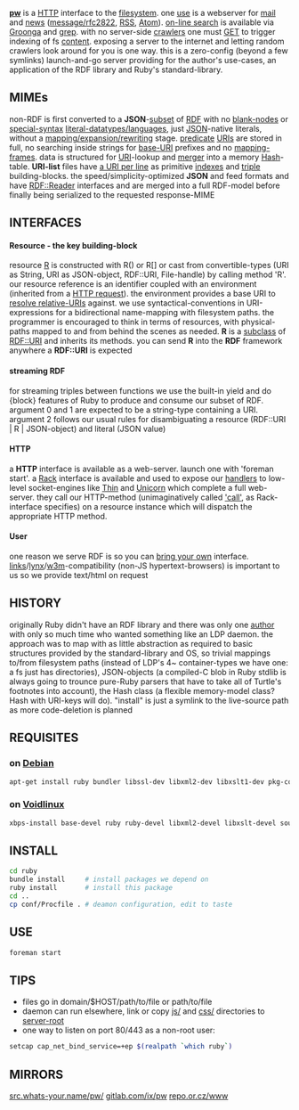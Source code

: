 **[pw](http://src.whats-your.name/pw/)** is a [HTTP](https://www.mnot.net/blog/2014/06/07/rfc2616_is_dead) interface to the [filesystem](http://www.multicians.org/fjcc4.html). one [use](http://suckless.org/philosophy) is a webserver for [mail](conf/mail/) and [news](conf/news/) ([message/rfc2822](http://www.faqs.org/rfcs/rfc2822.html), [RSS](http://web.resource.org/rss/1.0/spec), [Atom](https://tools.ietf.org/html/rfc4287)). [on-line search](https://en.wikipedia.org/wiki/Online_search) is available via [Groonga](http://groonga.org/) and [grep](http://www.gnu.org/software/grep/manual/grep.html). with no server-side [crawlers](https://en.wikipedia.org/wiki/Web_crawler) one must [GET](ruby/read.rb.html) to trigger indexing of fs [content](https://en.wikipedia.org/wiki/Content_(media)). exposing a server to the internet and letting random crawlers look around for you is one way. this is a zero-config (beyond a few symlinks) launch-and-go server providing for the author's use-cases, an application of the RDF library and Ruby's standard-library.

## MIMEs

non-RDF is first converted to a **JSON**-[subset](https://en.wikipedia.org/wiki/Subset) of [RDF](https://ruby-rdf.github.io/) with no [blank-nodes](http://milicicvuk.com/blog/2011/07/14/problems-of-the-rdf-model-blank-nodes/) or [special-syntax](http://www.w3.org/TR/turtle/#turtle-literals) [literal-datatypes/languages](http://www.w3.org/TR/rdf11-concepts/#section-Datatypes), just [JSON](http://www.json.org/)-native literals, without a [mapping/expansion/rewriting](http://www.w3.org/TR/json-ld-api/#context-processing-algorithms) stage. [predicate](http://www.w3.org/TR/rdf11-concepts/#dfn-predicate) [URIs](https://en.wikipedia.org/wiki/Uniform_Resource_Identifier) are stored in full, no searching inside strings for [base-URI](https://annevankesteren.nl/2005/08/base-examples) prefixes and no [mapping-frames](http://json-ld.org/spec/latest/json-ld-framing/). data is structured for [URI](https://www.ietf.org/rfc/rfc1630.txt)-lookup and [merger](ruby/JSON.rb.html) into a memory [Hash](http://docs.ruby-lang.org/en/2.0.0/Hash.html)-table. **URI-list** files have [a URI per line](http://amundsen.com/hypermedia/urilist/) as primitive [indexes](https://en.wikipedia.org/wiki/Database_index) and [triple](http://stackoverflow.com/questions/273218/whats-an-rdf-triple) building-blocks. the speed/simplicity-optimized **JSON** and feed formats and have [RDF::Reader](http://www.rubydoc.info/github/ruby-rdf/rdf/RDF/Reader) interfaces and are merged into a full RDF-model before finally being serialized to the requested response-MIME

## INTERFACES

#### Resource - the key building-block
resource [R](ruby/names.rb.html) is constructed with R() or R[] or cast from convertible-types (URI as String, URI as JSON-object, RDF::URI, File-handle) by calling method 'R'. our resource reference is an identifier coupled with an environment (inherited from a [HTTP request](http://tools.ietf.org/html/rfc7231#section-5)). the environment provides a base URI to [resolve relative-URIs](https://tools.ietf.org/html/rfc3986#section-5.2) against. we use syntactical-conventions in URI-expressions for a bidirectional name-mapping with filesystem paths. the programmer is encouraged to think in terms of resources, with physical-paths mapped to and from behind the scenes as needed. **R** is a [subclass](http://rubylearning.com/satishtalim/ruby_inheritance.html) of [RDF::URI](http://www.rubydoc.info/github/ruby-rdf/rdf/RDF/URI) and inherits its methods. you can send **R** into the **RDF** framework anywhere a **RDF::URI** is expected

#### streaming RDF
for streaming triples between functions we use the built-in yield and do {block} features of Ruby to produce and consume our subset of RDF.
argument 0 and 1 are expected to be a string-type containing a URI.
argument 2 follows our usual rules for disambiguating a resource (RDF::URI | R | JSON-object) and literal (JSON value)

#### HTTP
a **HTTP** interface is available as a web-server. launch one with 'foreman start'.
a [Rack](http://rack.github.io/) interface is available and used to expose our [handlers](ruby/read.rb.html) to low-level socket-engines like [Thin](http://code.macournoyer.com/thin/) and [Unicorn](http://unicorn.bogomips.org/) which complete a full web-server. they call our HTTP-method (unimaginatively called ['call'](ruby/HTTP.rb.html), as Rack-interface specifies) on a resource instance which will dispatch the appropriate HTTP method.

#### User

one reason we serve RDF is so you can [bring your own](https://github.com/solid/solid-apps) interface. [links](http://links.twibright.com/)/[lynx](http://lynx.invisible-island.net/current/)/[w3m](http://w3m.sourceforge.net/)-compatibility (non-JS hypertext-browsers) is important to us so we provide text/html on request

## HISTORY
originally Ruby didn't have an RDF library and there was only one [author](mailto:carmen@whats-your.name) with only so much time who wanted something like an LDP daemon. the approach was to map with as little abstraction as required to basic structures provided by the standard-library and OS, so trivial mappings to/from filesystem paths (instead of LDP's 4~ container-types we have one: a fs just has directories), JSON-objects (a compiled-C blob in Ruby stdlib is always going to trounce pure-Ruby parsers that have to take all of Turtle's footnotes into account), the Hash class (a flexible memory-model class? Hash with URI-keys will do). "install" is just a symlink to the live-source path as more code-deletion is planned

## REQUISITES

### on [Debian](http://www.debian.org/)
``` sh
apt-get install ruby bundler libssl-dev libxml2-dev libxslt1-dev pkg-config python-pygments
```

### on [Voidlinux](http://www.voidlinux.eu/)
``` sh
xbps-install base-devel ruby ruby-devel libxml2-devel libxslt-devel source-highlight python-Pygments && gem install bundler
```
## INSTALL
``` sh
cd ruby
bundle install     # install packages we depend on
ruby install       # install this package
cd ..
cp conf/Procfile . # deamon configuration, edit to taste
```

## USE
``` sh
foreman start
```

## TIPS
* files go in domain/$HOST/path/to/file or path/to/file
* daemon can run elsewhere, link or copy [js/](js/) and [css/](css/) directories to [server-root](.)
* one way to listen on port 80/443 as a non-root user:

``` sh
setcap cap_net_bind_service=+ep $(realpath `which ruby`)
```

## MIRRORS
[src.whats-your.name/pw/](http://src.whats-your.name/pw/)
[gitlab.com/ix/pw](https://gitlab.com/ix/pw)
[repo.or.cz/www](http://repo.or.cz/www)
